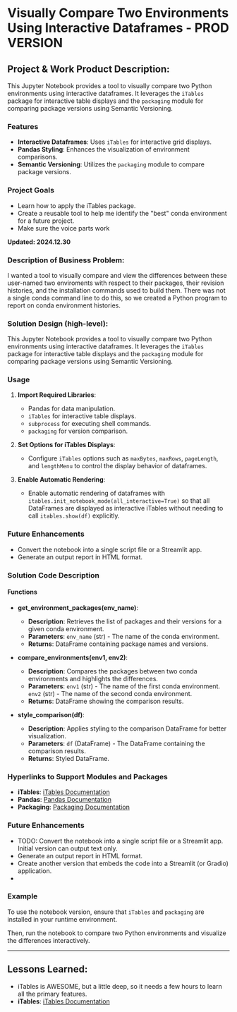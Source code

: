 # **Visually Compare Two Environments Using Interactive Dataframes - PROD VERSION**

## Project & Work Product Description: 

This Jupyter Notebook provides a tool to visually compare two Python environments using interactive dataframes. It leverages the `iTables` package for interactive table displays and the `packaging` module for comparing package versions using Semantic Versioning.

### Features
- **Interactive Dataframes**: Uses `iTables` for interactive grid displays.
- **Pandas Styling**: Enhances the visualization of environment comparisons.
- **Semantic Versioning**: Utilizes the `packaging` module to compare package versions.

### Project Goals 
 - Learn how to apply the iTables package.
 - Create a reusable tool to help me identify the "best" conda environment for a future project.
 - Make sure the voice parts work

**Updated: 2024.12.30**

### Description of Business Problem:

I wanted a tool to visually compare and view the differences between these user-named two enviroments with respect to their packages, their revision histories, and the installation commands used to build them. There was not a single conda command line to do this, so we created a Python program to report on conda environment histories.


### Solution Design (high-level):

This Jupyter Notebook provides a tool to visually compare two Python environments using interactive dataframes. It leverages the `iTables` package for interactive table displays and the `packaging` module for comparing package versions using Semantic Versioning.

### Usage
1. **Import Required Libraries**:
    - Pandas for data manipulation.
    - `iTables` for interactive table displays.
    - `subprocess` for executing shell commands.
    - `packaging` for version comparison.

2. **Set Options for iTables Displays**:
    - Configure `iTables` options such as `maxBytes`, `maxRows`, `pageLength`, and `lengthMenu` to control the display behavior of dataframes.

3. **Enable Automatic Rendering**:
    - Enable automatic rendering of dataframes with `itables.init_notebook_mode(all_interactive=True)` so that all DataFrames are displayed as interactive iTables without needing to call `itables.show(df)` explicitly.

### Future Enhancements
- Convert the notebook into a single script file or a Streamlit app.
- Generate an output report in HTML format.

### Solution Code Description

#### Functions

- **get_environment_packages(env_name)**:
    - **Description**: Retrieves the list of packages and their versions for a given conda environment.
    - **Parameters**: `env_name` (str) - The name of the conda environment.
    - **Returns**: DataFrame containing package names and versions.

- **compare_environments(env1, env2)**:
    - **Description**: Compares the packages between two conda environments and highlights the differences.
    - **Parameters**: `env1` (str) - The name of the first conda environment.
                    `env2` (str) - The name of the second conda environment.
    - **Returns**: DataFrame showing the comparison results.

- **style_comparison(df)**:
    - **Description**: Applies styling to the comparison DataFrame for better visualization.
    - **Parameters**: `df` (DataFrame) - The DataFrame containing the comparison results.
    - **Returns**: Styled DataFrame.

### Hyperlinks to Support Modules and Packages
- **iTables**: [iTables Documentation](https://mwouts.github.io/itables/)
- **Pandas**: [Pandas Documentation](https://pandas.pydata.org/pandas-docs/stable/)
- **Packaging**: [Packaging Documentation](https://packaging.pypa.io/en/latest/)

### Future Enhancements
- TODO: Convert the notebook into a single script file or a Streamlit app.  Initial version can output text only.  
- Generate an output report in HTML format.
- Create another version that embeds the code into a Streamlit (or Gradio) application.
- 
### Example
To use the notebook version, ensure that `iTables` and `packaging` are installed in your runtime environment. 

Then, run the notebook to compare two Python environments and visualize the differences interactively.

---
## Lessons Learned: 
- iTables is AWESOME, but a little deep, so it needs a few hours to learn all the primary features. 
- **iTables**: [iTables Documentation](https://mwouts.github.io/itables/)


